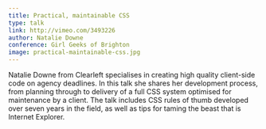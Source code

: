 ```yaml
---
title: Practical, maintainable CSS
type: talk
link: http://vimeo.com/3493226
author: Natalie Downe
conference: Girl Geeks of Brighton
image: practical-maintainable-css.jpg
---
```


Natalie Downe from Clearleft specialises in creating high quality client-side code on agency deadlines. In this talk she shares her development process, from planning through to delivery of a full CSS system optimised for maintenance by a client. The talk includes CSS rules of thumb developed over seven years in the field, as well as tips for taming the beast that is Internet Explorer.
